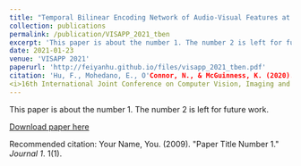 ```yaml
---
title: "Temporal Bilinear Encoding Network of Audio-Visual Features at Low Sampling Rates"
collection: publications
permalink: /publication/VISAPP_2021_tben
excerpt: 'This paper is about the number 1. The number 2 is left for future work.'
date: 2021-01-23
venue: 'VISAPP 2021'
paperurl: 'http://feiyanhu.github.io/files/visapp_2021_tben.pdf'
citation: 'Hu, F., Mohedano, E., O'Connor, N., & McGuinness, K. (2020). Temporal Bilinear Encoding Network of Audio-Visual Features at Low Sampling Rates.; 
<i>16th International Joint Conference on Computer Vision, Imaging and Computer Graphics Theory and Applications (VISAPP 2021)</i>. 1(1).'
---
```

This paper is about the number 1. The number 2 is left for future work.

[Download paper here](http://feiyanhu.github.io/files/visapp_2021_tben.pdf)

Recommended citation: Your Name, You. (2009). "Paper Title Number 1." <i>Journal 1</i>. 1(1).
